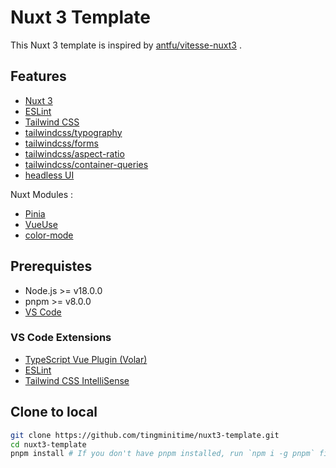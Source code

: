 # Nuxt 3 Template

This Nuxt 3 template is inspired by [antfu/vitesse-nuxt3](https://github.com/antfu/vitesse-nuxt3) .

## Features

- [Nuxt 3](https://nuxt.com/)
- [ESLint](https://eslint.org/)
- [Tailwind CSS](https://tailwindcss.com/)
- [tailwindcss/typography](https://tailwindcss.com/docs/typography-plugin)
- [tailwindcss/forms](https://github.com/tailwindlabs/tailwindcss-forms)
- [tailwindcss/aspect-ratio](https://github.com/tailwindlabs/tailwindcss-aspect-ratio)
- [tailwindcss/container-queries](https://github.com/tailwindlabs/tailwindcss-container-queries)
- [headless UI](https://headlessui.com/)

Nuxt Modules : 

- [Pinia](https://nuxt.com/modules/pinia)
- [VueUse](https://nuxt.com/modules/vueuse)
- [color-mode](https://nuxt.com/modules/color-mode)

## Prerequistes

- Node.js >= v18.0.0
- pnpm >= v8.0.0
- [VS Code](https://code.visualstudio.com/)

### VS Code Extensions

- [TypeScript Vue Plugin (Volar)](https://marketplace.visualstudio.com/items?itemName=Vue.vscode-typescript-vue-plugin)
- [ESLint](https://marketplace.visualstudio.com/items?itemName=dbaeumer.vscode-eslint)
- [Tailwind CSS IntelliSense](https://marketplace.visualstudio.com/items?itemName=bradlc.vscode-tailwindcss)

## Clone to local

```bash
git clone https://github.com/tingminitime/nuxt3-template.git
cd nuxt3-template
pnpm install # If you don't have pnpm installed, run `npm i -g pnpm` first.
```
